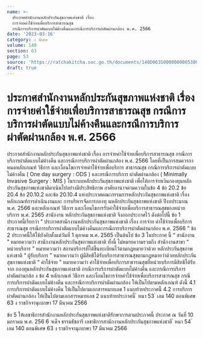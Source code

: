```yaml
---
name: >-
  ประกาศสำนักงานหลักประกันสุขภาพแห่งชาติ เรื่อง
  การจ่ายค่าใช้จ่ายเพื่อบริการสาธารณสุข
  กรณีการบริการผ่าตัดแบบไม่ค้างคืนและกรณีการบริการผ่าตัดผ่านกล้อง พ.ศ. 2566
date: '2023-03-16'
category: ง พิเศษ
volume: 140
section: 63
page: 53
source: 'https://ratchakitcha.soc.go.th/documents/140D063S0000000005300.pdf'
draft: true
---
```


# ประกาศสำนักงานหลักประกันสุขภาพแห่งชาติ เรื่อง การจ่ายค่าใช้จ่ายเพื่อบริการสาธารณสุข กรณีการบริการผ่าตัดแบบไม่ค้างคืนและกรณีการบริการผ่าตัดผ่านกล้อง พ.ศ. 2566

ประกาศสำนักงานหลักประกันสุขภาพแห่งชาติ เรื่อง การจ่ายค่าใช้จ่ายเพื่อบริการสาธารณสุข กรณีการบริการผ่าตัดแบบไม่ค้างคืน และกรณีการบริการผ่าตัดผ่านกล้อง พ.ศ. 2566 โดยที่เป็นการสมควรกาหนดหลักเกณฑ์ วิธีการ และเงื่อนไขการจ่ายค่าใช้จ่ายเพื่อบริการ สาธารณสุข กรณีการบริการผ่าตัดแบบไม่ค้างคืน ( One day surgery : ODS ) และกรณีการบริการ ผ่าตัดผ่านกล้อง ( Minimally Invasive Surgery : MIS ) ในระบบหลักประกันสุขภาพแห่งชาติ เพื่อให้การจ่ายเงินกองทุนหลักประกันสุขภาพแห่งชาติดาเนินไปอย่างมีประสิทธิภาพ อาศัยอานาจตามความในข้อ 4 ข้อ 20.2 ข้อ 20.4 ข้อ 20.10.2 และข้อ 20.10.4 แห่งประกาศคณะกรรมการหลักประกันสุขภาพแห่งชาติ เรื่อง หลักเกณฑ์การดำเนินงานและ การบริหารจัดการกองทุ นหลักประกันสุขภาพแห่งชาติ ปีงบประมาณ พ.ศ. 2566 และหลักเกณฑ์ วิธีการ และเงื่อนไขการรับค่าใช้จ่ายเพื่อบริการสาธารณสุขของหน่วยบริการ พ.ศ. 2565 สานักงาน หลักประกันสุขภาพแห่งชาติ จึงออกประกาศไว้ ดังต่อไปนี้ ข้อ 1 ประกาศนี้เรียกว่า “ ประกาศสานักงานหลักประกันสุขภาพแห่งชาติ เรื่อง การจ่าย ค่าใช้จ่ายเพื่อบริการสาธารณสุข กรณีการบริการผ่าตัดแบบไม่ค้างคืนและกรณีการบริการผ่าตัดผ่านกล้อง พ.ศ. 2566 ” ข้อ 2 ประกาศนี้ให้ใช้บังคับตั้งแต่วันที่ 1 ตุลาคม พ.ศ. 2565 เป็นต้นไป ข้อ 3 ในประกาศ นี้ “ สานักงาน ” หมายความว่า สานักงานหลักประกันสุขภาพแห่งชาติ ทั้งนี้ ไม่หมายความรวมถึง สำนักงานสาขา “ หน่วยบริการ ” หมายความว่า สถานบริการที่ได้ขึ้นทะเบียนไว้ตามกฎหมายว่าด้วย หลักประกันสุขภาพแห่งชาติ “ ผู้รับบริการ ” หมายความว่า ผู้มีสิทธิได้รับบริการสาธารณสุขตามกฎหมายว่าด้วยหลักประกัน สุขภาพแห่งชาติ “ ค่าใช้จ่าย ” หมายความว่า ค่าใช้จ่ายเพื่อบริการสาธารณสุขที่หน่วยบริการมีสิทธิได้รับจาก กองทุนหลักประกันสุขภาพแห่งชาติ กรณีการบริการผ่าตัดแบบไม่ค้างคืน และกรณีการบริการ ผ่าตัดผ่านกล้อ ง ข้อ 4 หลักเกณฑ์ วิธีการ และเงื่อนไขการจ่ายค่าใช้จ่ายเพื่อบริการสาธารณสุข กรณี การบริการผ่าตัดแบบไม่ค้างคืน และกรณีการบริการผ่าตัดผ่านกล้อง ให้เป็นไปตามหลักเกณฑ์ ดังนี้ 4.1 การบริการผ่าตัดแบบไม่ค้างคืน ให้เป็นไปตามเอกสารหมายเลข 1 แนบท้ายประกาศนี้ 4.2 การบริการผ่าตัดผ่านกล้อง ให้เป็นไปตามเอกสารหมายเลข 2 แนบท้ายประกาศนี้ ้ หนา 53 ่ เลม 140 ตอนพิเศษ 63 ง ราชกิจจานุเบกษา 17 มีนาคม 2566

ข้อ 5 ให้เลขาธิการสำนักงานหลักประกันสุขภาพแห่งชาติรักษาการตามประกาศนี้ ประกาศ ณ วันที่ 10 มกราคม พ.ศ. 256 6 จเด็จ ธรรมธัชอารี เลขาธิการสานักงานหลักประกันสุขภาพแห่งชาติ ้ หนา 54 ่ เลม 140 ตอนพิเศษ 63 ง ราชกิจจานุเบกษา 17 มีนาคม 2566



















































































































